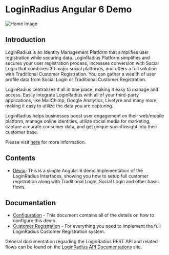 # LoginRadius Angular 6 Demo 

![Home Image](http://docs.lrcontent.com/resources/github/banner-1544x500.png)

## Introduction ##

LoginRadius is an Identity Management Platform that simplifies user registration while securing data. LoginRadius Platform simplifies and secures your user registration process, increases conversion with Social Login that combines 30 major social platforms, and offers a full solution with Traditional Customer Registration. You can gather a wealth of user profile data from Social Login or Traditional Customer Registration. 

LoginRadius centralizes it all in one place, making it easy to manage and access. Easily integrate LoginRadius with all of your third-party applications, like MailChimp, Google Analytics, Livefyre and many more, making it easy to utilize the data you are capturing.

LoginRadius helps businesses boost user engagement on their web/mobile platform, manage online identities, utilize social media for marketing, capture accurate consumer data, and get unique social insight into their customer base.

Please visit [here](http://www.loginradius.com/) for more information.

## Contents ##

* [Demo](https://github.com/LoginRadius/demo/tree/v2-angular4-demo): This is a simple Angular 6 demo implementation of the LoginRadius Interfaces, showing you how to setup full customer registration along with Traditional Login, Social Login and other basic flows.


## Documentation

* [Configuration](https://docs.loginradius.com/api/v2/use-cases-demo/angular-6-demo) - This document contains all of the details on how to configure this demo. 
* [Customer Registration](http://apidocs.loginradius.com/docs/user-registration) - For everything you need to implement the full LoginRadius Customer Registration system.


General documentation regarding the LoginRadius REST API and related flows can be found on the [LoginRadius API Documentations](http://apidocs.loginradius.com/) site. 
